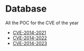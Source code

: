 # Database

All the POC for the CVE of the year


* [CVE-2014-2021](https://zeste.alice-snow.ru/2014/database/cve-2014-2021)
* [CVE-2014-2022](https://zeste.alice-snow.ru/2014/database/cve-2014-2022)
* [CVE-2014-2023](https://zeste.alice-snow.ru/2014/database/cve-2014-2023)